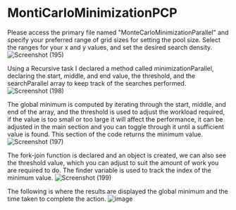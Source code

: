 # MontiCarloMinimizationPCP

Please access the primary file named "MonteCarloMinimizationParallel" and specify your preferred range of grid sizes for setting the pool size. Select the ranges for your x and y values, and set the desired search density.
![Screenshot (195)](https://github.com/thbang25/MontiCarloMinimizationPCP/assets/83241507/fa00d12f-76a3-4551-87d4-f9df11b3f345)

Using a Recursive task I declared a method called minimizationParallel, declaring the start, middle, and end value, the threshold, and the searchParallel array to keep track of the searches performed.
![Screenshot (198)](https://github.com/thbang25/MontiCarloMinimizationPCP/assets/83241507/b020e993-3fab-4d75-8207-f0c81f74b486)

The global minimum is computed by iterating through the start, middle, and end of the array, and the threshold is used to adjust the workload required, if the value is too small or too large it will affect the performance, it can be adjusted in the main section and you can toggle through it until a sufficient value is found. This section of the code returns the minimum value.
![Screenshot (197)](https://github.com/thbang25/MontiCarloMinimizationPCP/assets/83241507/0c23a34a-1298-4735-9ca3-080d912464e6)

The fork-join function is declared and an object is created, we can also see the threshold value, which you can adjust to suit the amount of work you are required to do. The finder variable is used to track the index of the minimum value.
![Screenshot (199)](https://github.com/thbang25/MontiCarloMinimizationPCP/assets/83241507/6721f02c-dedf-4f2a-9cd8-df835cae2555)

The following is where the results are displayed the global minimum and the time taken to complete the action.
![image](https://github.com/thbang25/MontiCarloMinimizationPCP/assets/83241507/a4d313d4-325d-4ee1-9f8d-08d0231c0958)
